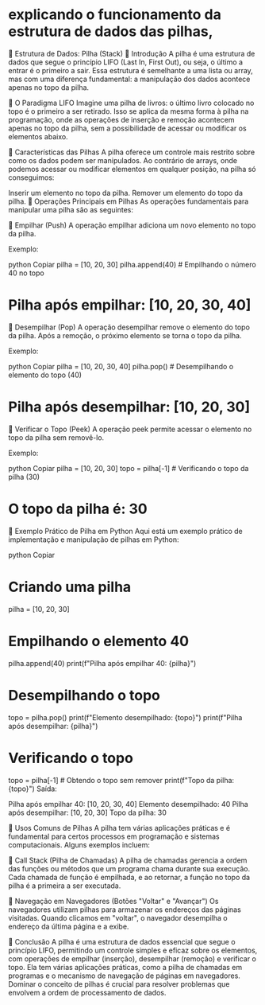 # explicando o funcionamento da estrutura de dados das pilhas,

📌 Estrutura de Dados: Pilha (Stack)
🔹 Introdução
A pilha é uma estrutura de dados que segue o princípio LIFO (Last In, First Out), ou seja, o último a entrar é o primeiro a sair. Essa estrutura é semelhante a uma lista ou array, mas com uma diferença fundamental: a manipulação dos dados acontece apenas no topo da pilha.

🔸 O Paradigma LIFO
Imagine uma pilha de livros: o último livro colocado no topo é o primeiro a ser retirado. Isso se aplica da mesma forma à pilha na programação, onde as operações de inserção e remoção acontecem apenas no topo da pilha, sem a possibilidade de acessar ou modificar os elementos abaixo.

🧠 Características das Pilhas
A pilha oferece um controle mais restrito sobre como os dados podem ser manipulados. Ao contrário de arrays, onde podemos acessar ou modificar elementos em qualquer posição, na pilha só conseguimos:

Inserir um elemento no topo da pilha.
Remover um elemento do topo da pilha.
🔹 Operações Principais em Pilhas
As operações fundamentais para manipular uma pilha são as seguintes:

🔸 Empilhar (Push)
A operação empilhar adiciona um novo elemento no topo da pilha.

Exemplo:

python
Copiar
pilha = [10, 20, 30]
pilha.append(40)  # Empilhando o número 40 no topo
# Pilha após empilhar: [10, 20, 30, 40]
🔸 Desempilhar (Pop)
A operação desempilhar remove o elemento do topo da pilha. Após a remoção, o próximo elemento se torna o topo da pilha.

Exemplo:

python
Copiar
pilha = [10, 20, 30, 40]
pilha.pop()  # Desempilhando o elemento do topo (40)
# Pilha após desempilhar: [10, 20, 30]
🔸 Verificar o Topo (Peek)
A operação peek permite acessar o elemento no topo da pilha sem removê-lo.

Exemplo:

python
Copiar
pilha = [10, 20, 30]
topo = pilha[-1]  # Verificando o topo da pilha (30)
# O topo da pilha é: 30
🔹 Exemplo Prático de Pilha em Python
Aqui está um exemplo prático de implementação e manipulação de pilhas em Python:

python
Copiar
# Criando uma pilha
pilha = [10, 20, 30]

# Empilhando o elemento 40
pilha.append(40)
print(f"Pilha após empilhar 40: {pilha}")

# Desempilhando o topo
topo = pilha.pop()
print(f"Elemento desempilhado: {topo}")
print(f"Pilha após desempilhar: {pilha}")

# Verificando o topo
topo = pilha[-1]  # Obtendo o topo sem remover
print(f"Topo da pilha: {topo}")
Saída:

Pilha após empilhar 40: [10, 20, 30, 40]
Elemento desempilhado: 40
Pilha após desempilhar: [10, 20, 30]
Topo da pilha: 30

🔹 Usos Comuns de Pilhas
A pilha tem várias aplicações práticas e é fundamental para certos processos em programação e sistemas computacionais. Alguns exemplos incluem:

🔸 Call Stack (Pilha de Chamadas)
A pilha de chamadas gerencia a ordem das funções ou métodos que um programa chama durante sua execução. Cada chamada de função é empilhada, e ao retornar, a função no topo da pilha é a primeira a ser executada.

🔸 Navegação em Navegadores (Botões "Voltar" e "Avançar")
Os navegadores utilizam pilhas para armazenar os endereços das páginas visitadas. Quando clicamos em "voltar", o navegador desempilha o endereço da última página e a exibe.

🚀 Conclusão
A pilha é uma estrutura de dados essencial que segue o princípio LIFO, permitindo um controle simples e eficaz sobre os elementos, com operações de empilhar (inserção), desempilhar (remoção) e verificar o topo. Ela tem várias aplicações práticas, como a pilha de chamadas em programas e o mecanismo de navegação de páginas em navegadores. Dominar o conceito de pilhas é crucial para resolver problemas que envolvem a ordem de processamento de dados.

